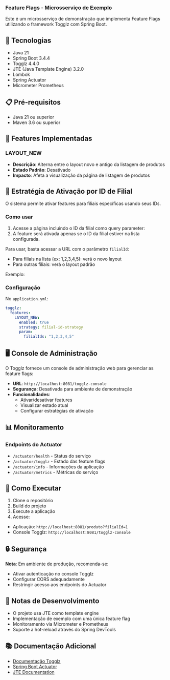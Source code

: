 ### Feature Flags - Microsserviço de Exemplo

Este é um microsserviço de demonstração que implementa Feature Flags utilizando o framework Togglz com Spring Boot.

## 🚀 Tecnologias

- Java 21
- Spring Boot 3.4.4
- Togglz 4.4.0
- JTE (Java Template Engine) 3.2.0
- Lombok
- Spring Actuator
- Micrometer Prometheus

## 📋 Pré-requisitos

- Java 21 ou superior
- Maven 3.6 ou superior

## 🎯 Features Implementadas

### LAYOUT_NEW
- **Descrição**: Alterna entre o layout novo e antigo da listagem de produtos
- **Estado Padrão**: Desativado
- **Impacto**: Afeta a visualização da página de listagem de produtos

## 🏢 Estratégia de Ativação por ID de Filial

O sistema permite ativar features para filiais específicas usando seus IDs.

### Como usar

1. Acesse a página incluindo o ID da filial como query parameter:
2. A feature será ativada apenas se o ID da filial estiver na lista configurada.

Para usar, basta acessar a URL com o parâmetro `filialId`:
- Para filiais na lista (ex: 1,2,3,4,5): verá o novo layout
- Para outras filiais: verá o layout padrão

Exemplo:

### Configuração

No `application.yml`:
```yaml
togglz:
  features:
    LAYOUT_NEW:
      enabled: true
      strategy: filial-id-strategy
      param:
        filialIds: "1,2,3,4,5"
```

## 🖥️ Console de Administração

O Togglz fornece um console de administração web para gerenciar as feature flags:

- **URL**: `http://localhost:8081/togglz-console`
- **Segurança**: Desativada para ambiente de demonstração
- **Funcionalidades**:
  - Ativar/desativar features
  - Visualizar estado atual
  - Configurar estratégias de ativação

## 📊 Monitoramento

### Endpoints do Actuator

- `/actuator/health` - Status do serviço
- `/actuator/togglz` - Estado das feature flags
- `/actuator/info` - Informações da aplicação
- `/actuator/metrics` - Métricas do serviço

## 🔧 Como Executar

1. Clone o repositório
2. Build do projeto
3. Execute a aplicação
4. Acesse:
- Aplicação: `http://localhost:8081/produto?filialId=1`
- Console Togglz: `http://localhost:8081/togglz-console`

## 🔒 Segurança

**Nota**: Em ambiente de produção, recomenda-se:
- Ativar autenticação no console Togglz
- Configurar CORS adequadamente
- Restringir acesso aos endpoints do Actuator

## 📝 Notas de Desenvolvimento

- O projeto usa JTE como template engine
- Implementação de exemplo com uma única feature flag
- Monitoramento via Micrometer e Prometheus
- Suporte a hot-reload através do Spring DevTools

## 📚 Documentação Adicional

- [Documentação Togglz](https://www.togglz.org/documentation/overview.html)
- [Spring Boot Actuator](https://docs.spring.io/spring-boot/docs/current/reference/html/actuator.html)
- [JTE Documentation](https://jte.gg/)